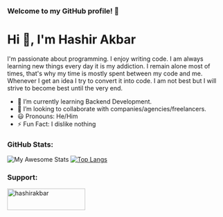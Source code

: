 ### Welcome to my GitHub profile! 🚀

# Hi 👋, I'm Hashir Akbar

I'm passionate about programming. I enjoy writing code. I am always learning new things every day it is my addiction. I remain alone most of times, that's why my time is mostly spent between my code and me. Whenever I get an idea I try to convert it into code. I am not best but I will strive to become best until the very end.

- 🌱 I’m currently learning Backend Development.
- 💼 I’m looking to collaborate with companies/agencies/freelancers.
- 😃 Pronouns: He/Him
- ⚡ Fun Fact: I dislike nothing


### GitHub Stats:

![My Awesome Stats](https://awesome-github-stats.azurewebsites.net/user-stats/Hashir-Akbar?cardType=octocat&theme=midnight-purple&preferLogin=false&Border=4140DD) [![Top Langs](https://github-readme-stats.vercel.app/api/top-langs/?username=Hashir-Akbar&layout=compact&theme=midnight-purple)](https://github.com/Hashir-Akbar)


<h3 align="left">Support:</h3>
<p><a href="https://www.buymeacoffee.com/hashirakbar"> <img align="left" src="https://cdn.buymeacoffee.com/buttons/v2/default-yellow.png" height="50" width="180" alt="hashirakbar" /></a></p><br><br>
